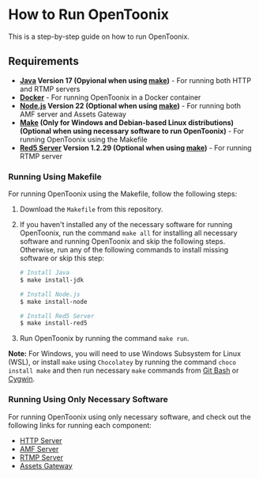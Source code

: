 # How to Run OpenToonix

This is a step-by-step guide on how to run OpenToonix.

## Requirements

- **[Java](https://docs.aws.amazon.com/corretto/latest/corretto-17-ug/downloads-list.html) Version 17 (Opyional when using [make](#running-using-makefile))** - For running both HTTP and RTMP servers
- **[Docker](https://www.docker.com/)** - For running OpenToonix in a Docker container
- **[Node.js](https://nodejs.org/) Version 22 (Optional when using [make](#running-using-makefile))** - For running both AMF server and Assets Gateway
- **[Make](https://www.gnu.org/software/make/) (Only for Windows and Debian-based Linux distributions) (Optional when using necessary software to run OpenToonix)** - For running OpenToonix using the Makefile
- **[Red5 Server](https://github.com/Red5/red5-server) Version 1.2.29 (Optional when using [make](#running-using-makefile))** - For running RTMP server

### Running Using Makefile

For running OpenToonix using the Makefile, follow the following steps:

1. Download the `Makefile` from this repository.
2. If you haven't installed any of the necessary software for running OpenToonix,
   run the command `make all` for installing all necessary software
   and running OpenToonix and skip the following steps.
   Otherwise, run any of the following commands
   to install missing software or skip this step:

    ```bash
    # Install Java
    $ make install-jdk

    # Install Node.js
    $ make install-node

    # Install Red5 Server
    $ make install-red5
    ```
3. Run OpenToonix by running the command `make run`.

**Note:** For Windows, you will need to use Windows Subsystem for Linux (WSL),
or install `make` using `Chocolatey` by running the command `choco install make`
and then run necessary `make` commands
from [Git Bash](https://git-scm.com/downloads) or [Cygwin](https://www.cygwin.com/install.html).

### Running Using Only Necessary Software

For running OpenToonix using only necessary software,
and check out the following links for running each component:

- [HTTP Server](https://github.com/OpenToonix/OpenToonix-HTTP-Server?tab=readme-ov-file#opentoonix-http-server)
- [AMF Server](https://github.com/OpenToonix/OpenToonix-AMF-Server?tab=readme-ov-file#opentoonix-amf-server)
- [RTMP Server](https://github.com/OpenToonix/OpenToonix-RTMP-Server?tab=readme-ov-file#opentoonix-rtmp-server)
- [Assets Gateway](https://github.com/OpenToonix/OpenToonix-Assets-Gateway?tab=readme-ov-file#opentoonix-assets-gateway)
